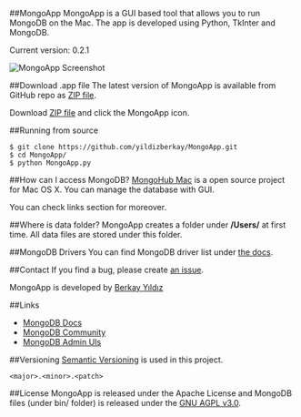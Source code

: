##MongoApp
MongoApp is a GUI based tool that allows you to run MongoDB on the Mac. The app is developed using Python, TkInter and MongoDB.

Current version: 0.2.1

![MongoApp Screenshot](https://raw2.github.com/yildizberkay/MongoApp/master/assets/images/MongoAppScreenshot.png)

##Download .app file
The latest version of MongoApp is available from GitHub repo as [ZIP file](https://github.com/yildizberkay/MongoApp/raw/master/MongoApp.zip).

Download [ZIP file](https://github.com/yildizberkay/MongoApp/raw/master/MongoApp.zip) and click the MongoApp icon.

##Running from source
```
$ git clone https://github.com/yildizberkay/MongoApp.git
$ cd MongoApp/
$ python MongoApp.py
```

##How can I access MongoDB?
[MongoHub Mac](https://github.com/fotonauts/MongoHub-Mac) is a open source project for Mac OS X. You can manage the database with GUI. 

You can check links section for moreover.

##Where is data folder?
MongoApp creates a folder under **/Users/<UserName>** at first time. All data files are stored under this folder.

##MongoDB Drivers
You can find MongoDB driver list under [the docs](http://docs.mongodb.org/ecosystem/drivers/).

##Contact
If you find a bug, please create [an issue](https://github.com/yildizberkay/MongoApp/issues).

MongoApp is developed by [Berkay Yıldız](http://git.io/berkay)

##Links
- [MongoDB Docs](http://docs.mongodb.org)
- [MongoDB Community](http://www.mongodb.org/get-involved)
- [MongoDB Admin UIs](http://docs.mongodb.org/ecosystem/tools/administration-interfaces/)

##Versioning
[Semantic Versioning](http://semver.org) is used in this project.

`<major>.<minor>.<patch>`

##License
MongoApp is released under the Apache License and MongoDB files (under bin/ folder) is released under the [GNU AGPL v3.0](http://www.mongodb.org/about/licensing/).
